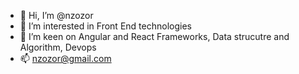 - 👋 Hi, I’m @nzozor
- 👀 I’m interested in Front End technologies
- 🌱 I’m keen on Angular and React Frameworks, Data strucutre and Algorithm, Devops
- 📫 nzozor@gmail.com

<!---
nzozor/nzozor is a ✨ special ✨ repository because its `README.md` (this file) appears on your GitHub profile.
You can click the Preview link to take a look at your changes.
--->
